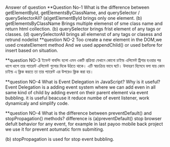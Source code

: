 Answer of  question
**Question No-1
What is the difference between getElementById, getElementsByClassName, and querySelector / querySelectorAll?
(a)getElementById brings only one element.
(b) getElementsByClassName Brings multiple elemenst of sme class name and return html collection.
(b) querySelector brings frist element of any tags or classes.
(d) querySelectorAll brings all elemenst of any tags or clasess and retrund nodelist
**question NO-2
Too create a new element in the DOM,we used createElement method
And we used appendChild() or used before for insert based on situation.


**question NO-3
ইভেন্ট বাবলিং হলো এমন একটি প্রক্রিয়া যেখানে কোনো চাইল্ড এলিমেন্ট ট্রিগার হওয়ার পর ধাপে ধাপে তার প্যারেন্ট এলিমেন্ট গুলোর দিকে উঠতে থাকে।
এটি স্বয়ংক্রিয় ভাবে ঘটে। উদাহরণ হিসেবে বলা যায় কোন চাইল্ড এ ক্লিক করতে তা তার প্যারেন্ট এর উপরেও ক্লিক করা হয়।

**question NO-4 What is Event Delegation in JavaScript? Why is it useful?
Event Delegation is a adding event system where we can add even in all same kind of child by adding event on their parent element via event bubbling.
it is useful beacuse it reduce numbe of event listener, work dynamicaly and simplify code.

**question NO-4 What is the difference between preventDefault() and stopPropagation() methods?
difference is
(a)preventDefault() stop browser defult behavior for any event, for example in last payoo mobile back project we use it for prevent aotumatic form submiting.

(b) stopPropagation is used for stop event bubbling.
